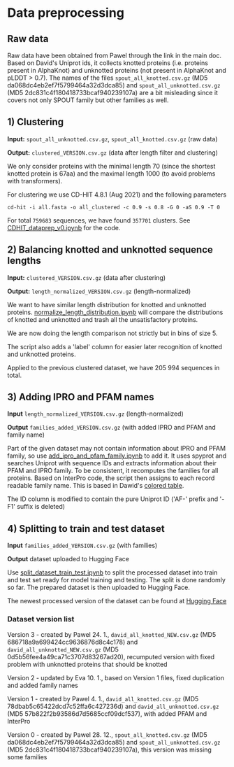 # Data preprocessing

## Raw data

Raw data have been obtained from Pawel through the link in the main doc. Based on David's Uniprot ids, it collects knotted proteins (i.e. proteins present in AlphaKnot) and unknotted proteins (not present in AlphaKnot and pLDDT > 0.7). The names of the files `spout_all_knotted.csv.gz` (MD5 da068dc4eb2ef7f5799464a32d3dca85) and `spout_all_unknotted.csv.gz` (MD5 2dc831c4f180418733bcaf940239107a) are a bit misleading since it covers not only SPOUT family but other families as well.

## 1) Clustering

**Input:** `spout_all_unknotted.csv.gz`, `spout_all_knotted.csv.gz` (raw data)

**Output:** `clustered_VERSION.csv.gz` (data after length filter and clustering)

We only consider proteins with the minimal length 70 (since the shortest knotted protein is 67aa) and the maximal length 1000 (to avoid problems with transformers).

For clustering we use CD-HIT 4.8.1 (Aug 2021) and the following parameters

```
cd-hit -i all.fasta -o all_clustered -c 0.9 -s 0.8 -G 0 -aS 0.9 -T 0
```

For total `759683` sequences, we have found `357701` clusters. See [CDHIT_dataprep_v0.ipynb](CDHIT_dataprep_v0.ipynb) for the code.

## 2) Balancing knotted and unknotted sequence lengths

**Input:** `clustered_VERSION.csv.gz` (data after clustering)

**Output:** `length_normalized_VERSION.csv.gz` (length-normalized)

We want to have similar length distribution for knotted and unknotted proteins. [normalize_length_distribution.ipynb](normalize_length_distribution.ipynb) will compare the distributions of knotted and unknotted and trash all the unsatisfactory proteins.

We are now doing the length comparison not strictly but in bins of size 5.

The script also adds a 'label' column for easier later recognition of knotted and unknotted proteins.

Applied to the previous clustered dataset, we have 205 994 sequences in total.



## 3) Adding IPRO and PFAM names

**Input** `length_normalized_VERSION.csv.gz` (length-normalized)

**Output** `families_added_VERSION.csv.gz` (with added IPRO and PFAM and family name)

Part of the given dataset may not contain information about IPRO and PFAM family, so use [add_ipro_and_pfam_family.ipynb](add_ipro_and_pfam_family.ipynb) to add it. It uses spyprot and searches Uniprot with sequence IDs and extracts information about their PFAM and IPRO family. To be consistent, it recomputes the families for all proteins. Based on InterPro code, the script then assigns to each record readable family name. This is based in Dawid's [colored table](https://docs.google.com/spreadsheets/d/1QL0biEmWIXj_t2lK7YiU-WTbVF0pWu486GjcKY1lme4/edit#gid=0).

The ID column is modified to contain the pure Uniprot ID ('AF-' prefix and '-F1' suffix is deleted)


## 4) Splitting to train and test dataset

**Input** `families_added_VERSION.csv.gz` (with families)

**Output** dataset uploaded to Hugging Face

Use [split_dataset_train_test.ipynb](split_dataset_train_test.ipynb) to split the processed dataset into train and test set ready for model training and testing. The split is done randomly so far. The prepared dataset is then uploaded to Hugging Face.

The newest processed version of the dataset can be found at [Hugging Face](https://huggingface.co/datasets/EvaKlimentova/knots_AF)


### Dataset version list

Version 3 - created by Pawel 24. 1., `david_all_knotted_NEW.csv.gz` (MD5 686718a9a699424cc9636876d8c4c178) and `david_all_unknotted_NEW.csv.gz` (MD5 0d5b56fee4a49ca71c3707d83267ad20), recumputed version with fixed problem with unknotted proteins that should be knotted

Version 2 - updated by Eva 10. 1., based on Version 1 files, fixed duplication and added family names

Version 1 - created by Pawel 4. 1., `david_all_knotted.csv.gz` (MD5 78dbab5c65422dcd7c52ffa6c427236d) and `david_all_unknotted.csv.gz` (MD5 57b822f2b93586d7d5685ccf09dcf537), with added PFAM and InterPro

Version 0 - created by Pawel 28. 12., `spout_all_knotted.csv.gz` (MD5 da068dc4eb2ef7f5799464a32d3dca85) and `spout_all_unknotted.csv.gz` (MD5 2dc831c4f180418733bcaf940239107a), this version was missing some families
